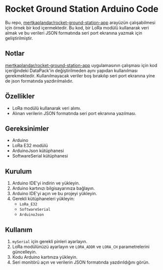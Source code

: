 # Rocket Ground Station Arduino Code

Bu repo, [mertkaplandar/rocket-ground-station-app](https://github.com/mertkaplandar/rocket-ground-station-app) arayüzün çalışabilmesi için örnek bir kod içermektedir. Bu kod, bir LoRa modülü kullanarak veri almak ve bu verileri JSON formatında seri port ekranına yazmak için geliştirilmiştir. 

## Notlar
[mertkaplandar/rocket-ground-station-app](https://github.com/mertkaplandar/rocket-ground-station-app) uygulamasının çalışması için kod içeriğindeki DataPack'in değiştirilmeden aynı yapıdan kullanılması gerekmektedir. Kullanılmayacak veriler boş bırakılıp seri port ekranına yine de json formatında yazdırılmalıdır.

## Özellikler

- LoRa modülü kullanarak veri alımı.
- Alınan verilerin JSON formatında seri port ekranına yazılması.

## Gereksinimler

- Arduino
- LoRa E32 modülü
- ArduinoJson kütüphanesi
- SoftwareSerial kütüphanesi

## Kurulum

1. Arduino IDE'yi indirin ve yükleyin.
2. Arduino kartınızı bilgisayarınıza bağlayın.
3. Arduino IDE'yi açın ve bu projeyi yükleyin.
4. Gerekli kütüphaneleri yükleyin:
   - `LoRa_E32`
   - `SoftwareSerial`
   - `ArduinoJson`

## Kullanım

1. `mySerial` için gerekli pinleri ayarlayın.
2. LoRa modülünüzü ayarlayın ve `LORA_ADDR` ve `LORA_CH` parametrelerini güncelleyin.
3. Kodu Arduino kartınıza yükleyin.
4. Seri monitörü açın ve verilerin JSON formatında yazdırıldığını görün.